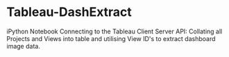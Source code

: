 # Tableau-DashExtract
iPython Notebook Connecting to the Tableau Client Server API: Collating all Projects and Views into table and utilising View ID's to extract dashboard image data.
